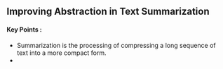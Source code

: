 
## Improving Abstraction in Text Summarization 

#### Key Points :
* Summarization is the processing of compressing a long sequence of text into a more compact form.
*

